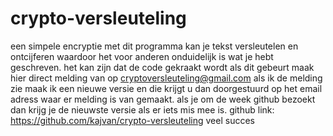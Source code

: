 # crypto-versleuteling
een simpele encryptie
met dit programma kan je tekst versleutelen en ontcijferen waardoor het voor anderen onduidelijk is wat je hebt geschreven.
het kan zijn dat de code gekraakt wordt als dit gebeurt maak hier direct melding van op cryptoversleuteling@gmail.com als ik de melding zie maak ik een nieuwe versie en die krijgt u dan doorgestuurd op het email adress waar er melding is van gemaakt. als je om de week github bezoekt dan krijg je de nieuwste versie als er iets mis mee is.
github link: https://github.com/kajvan/crypto-versleuteling
veel succes 
